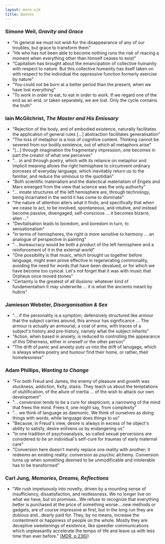 ```yaml
---
layout: more.njk
title: Quotes
---
```

### Simone Weil, _Gravity and Grace_
- "In general we must not wish for the disappearance of any of our troubles, but grace to transform them"
- "He who has not been able to become nothing runs the risk of reacing a moment when everything other than himself ceases to exist"
- "Capitalism has brought about the emancipation of collective humanity with respect to nature. But this collective humanity has itself taken on with respect to the individual the oppressive function formerly exercise by nature"
- "You could not be born at a better period than the present, when we have lost everything"
- "To work in order to eat, to eat in order to work. If we regard one of the end as an end, or taken separately, we are lost. Only the cycle contains the truth"

### Iain McGilchrist, _The Master and His Emissary_
- "Rejection of the body, and of embodied existence, naturally facilitates the application of general rules [...] abstraction facilitates generalisation"
- "The loss of metaphor is a loss of cognitive content. Thinking cannot be severed from our bodily existence, out of which all metaphors arise"
- "[...] through imagination the fragmentary impression, one becomes in part the creator of what one perceives"
- "... in and through poetry, which with its reliance on metaphor and implicit meaning allows the right hemisphere to circumvent ordinary porceses of everyday language, which inevitably return us to the familiar, and reduce the uminous to the quotidian"
- "Both scientific materialism and the dialectical materialism of Engels and Marx emerged from the view that science was the only authority"
- "... innate structures of the left hemisphere are, through technology, being incarnated in the world it has come to dominate"
- "the nature of attention alters what it finds; and specifically that when we cease to act, to be involved, spontaneous, and intutive, and instead become passive, disengaged, self-conscious ... it becomes bizarre, alien ..."
- "Devitalisation leads to boredom, and boredom in turn, to sensationalism"
- "In terms of hemispheres, the right is more sensitive to harmony ... an analogue of perspective in painting"
- "... bureaucracy would be both a product of the left hemisphere and a reinforcement of it in the external world"
- "One possibility is that music, which brought us together before language, might even prove effective in regenerating commonality, avoiding the need for words that have been devalued, or for which we have become too cynical. Let's not forget that it was with music that Orpheus once moved stones"
- "Certainty is the greatest of all illusions: whatever kind of fundamentalism it may underwrite ... it is what the ancients meant by hubris"

### Jamieson Webster, _Disorganisation & Sex_
- "... if the personality is a symptom, defensively structured like armour that the subject carries around, this armour has significance ... The armour is actually an armourial, a coat of arms, with traces of a subject's history and pre-history, namely what the subject inherits"
- "Action, when based in anxiety, is reduced to controlling the appearance of this Otherness, either in oneself or the other person"
- "The drift of panic and anxiety puts us into the drift of lanugage, which is always where poetry and humour find their home, or rather, their homelessness"

### Adam Phillips, _Wanting to Change_
- "For both Freud and James, the enemy of pleasure and growth was stuckness, addiction, fixity, stasis. They teach us about the temptations of stultification, of the allure of inertia ... of the wish to attack our own development"
- "... conversion tends to be a cure for skepticism; a narrowing of the mind that frees the mind. Frees it, one might say, from complexity"
- "... we think of language as daemonic. We think of ourselves as doing things with words, while language does things to us"
- "Because, in Freud's view, desire is always in excess of he object's ability to satisfy, desire enlivens us by endangering us"
- "In one tradition of psychoanalysis, so-called sexual perversions are considered to be an individual's self-cure for traumas of early maternal care"
- "Conversion here doesn't merely replace one reality with another; it redeems an existing reality: conversion as psychic alchemy. Conversion turns up when something deemed to be unmodificable and intolerable has to be transformed"

### Carl Jung, _Memories, Dreams, Reflections_
- “We rush impetuously into novelty, driven by a mounting sense of insufficiency, dissatisfaction, and restlessness.  We no longer live on what we have, but on promises…We refuse to recognize that everything better is purchased at the price of something worse.…new methods or gadgets, are of course impressive at first, but in the long run they are dubious and…dearly paid for.  They, by no means, increase the contentment or happiness of people on the whole.  Mostly they are deceptive sweetenings of existence, like speedier communications which unpleasantly accelerate the tempo of life and leave us with less time than ever before.” [(MDR, p 236)](https://reinventinghome.org/the-house-as-mirror-of-the-psyche/#:~:text=%E2%80%9CWe%20rush%20impetuously,MDR%2C%20p%20236))